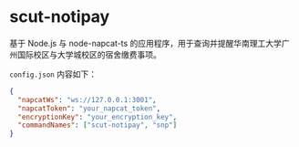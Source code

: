 # scut-notipay

基于 Node.js 与 node-napcat-ts 的应用程序，用于查询并提醒华南理工大学广州国际校区与大学城校区的宿舍缴费事项。

`config.json` 内容如下：

```json
{
  "napcatWs": "ws://127.0.0.1:3001",
  "napcatToken": "your_napcat_token",
  "encryptionKey": "your_encryption_key",
  "commandNames": ["scut-notipay", "snp"]
}
```
